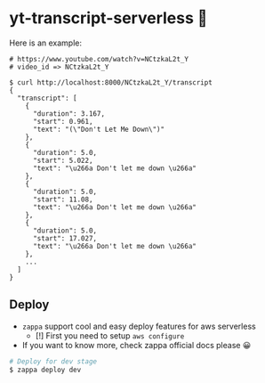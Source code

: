 # yt-transcript-serverless 👻

Here is an example:

```curl
# https://www.youtube.com/watch?v=NCtzkaL2t_Y
# video_id => NCtzkaL2t_Y

$ curl http://localhost:8000/NCtzkaL2t_Y/transcript
{
  "transcript": [
    {
      "duration": 3.167,
      "start": 0.961,
      "text": "(\"Don't Let Me Down\")"
    },
    {
      "duration": 5.0,
      "start": 5.022,
      "text": "\u266a Don't let me down \u266a"
    },
    {
      "duration": 5.0,
      "start": 11.08,
      "text": "\u266a Don't let me down \u266a"
    },
    {
      "duration": 5.0,
      "start": 17.027,
      "text": "\u266a Don't let me down \u266a"
    },
    ...
  ]
}
```

## Deploy

- `zappa` support cool and easy deploy features for aws serverless
  - [!] First you need to setup `aws configure`
- If you want to know more, check zappa official docs please 😀

```bash
# Deploy for dev stage
$ zappa deploy dev
```

